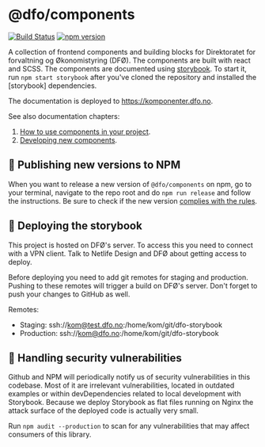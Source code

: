 # @dfo/components

[![Build Status](https://travis-ci.com/netliferesearch/dfo-storybook.svg?branch=master)](https://travis-ci.com/netliferesearch/dfo-storybook)
[![npm version](https://badge.fury.io/js/%40dfo%2Fcomponents.svg)](https://badge.fury.io/js/%40dfo%2Fcomponents)

A collection of frontend components and building blocks for Direktoratet for forvaltning og Økonomistyring (DFØ). The components are built with react and SCSS. The components are documented using [storybook](https://storybook.js.org/). To start it, run `npm start storybook` after you've cloned the repository and installed the \[storybook\] dependencies.

The documentation is deployed to https://komponenter.dfo.no.

See also documentation chapters:
1. [How to use components in your project](docs/using-components.md).
1. [Developing new components](docs/developing-components.md).

## 🥁 Publishing new versions to NPM
When you want to release a new version of `@dfo/components` on npm, go to your terminal, navigate to the repo root and do `npm run release` and follow the instructions. Be sure to check if the new version [complies with the rules](docs/developing-components.md#-code-rules-and-guidelines).

## 🚀 Deploying the storybook

This project is hosted on DFØ's server. To access this you need to connect with a VPN client. Talk to Netlife Design and DFØ about getting access to deploy.

Before deploying you need to add git remotes for staging and production. Pushing to these remotes will trigger a build on DFØ's server. Don't forget to push your changes to GitHub as well.

Remotes: 
- Staging: ssh://kom@test.dfo.no:/home/kom/git/dfo-storybook
- Production: ssh://kom@dfo.no:/home/kom/git/dfo-storybook

## 🦹 Handling security vulnerabilities

Github and NPM will periodically notify us of security vulnerabilities in this codebase. Most of it are irrelevant vulnerabilities, located in outdated examples or within devDependencies related to local development with Storybook. Because we deploy Storybook as flat files running on Nginx the attack surface of the deployed code is actually very small.

Run `npm audit --production` to scan for any vulnerabilities that may affect consumers of this library.
